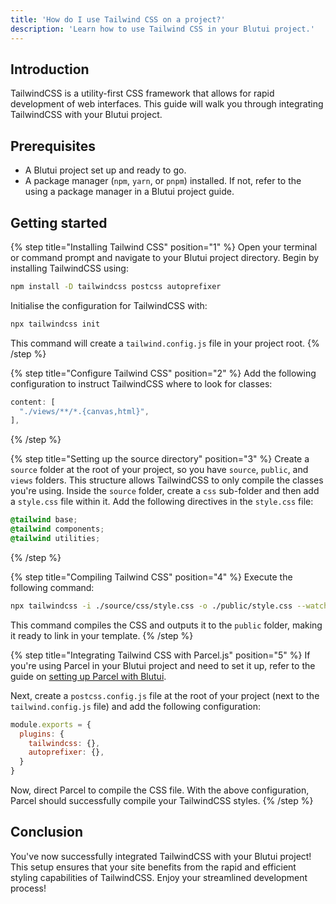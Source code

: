 ```yaml
---
title: 'How do I use Tailwind CSS on a project?'
description: 'Learn how to use Tailwind CSS in your Blutui project.'
---
```


## Introduction

TailwindCSS is a utility-first CSS framework that allows for rapid development of web interfaces. This guide will walk you through integrating TailwindCSS with your Blutui project.

## Prerequisites

- A Blutui project set up and ready to go.
- A package manager (`npm`, `yarn`, or `pnpm`) installed. If not, refer to the using a package manager in a Blutui project guide.

## Getting started

{% step title="Installing Tailwind CSS" position="1" %}
Open your terminal or command prompt and navigate to your Blutui project directory. Begin by installing TailwindCSS using:

```bash
npm install -D tailwindcss postcss autoprefixer
```

Initialise the configuration for TailwindCSS with:

```bash
npx tailwindcss init
```

This command will create a `tailwind.config.js` file in your project root.
{% /step %}

{% step title="Configure Tailwind CSS" position="2" %}
Add the following configuration to instruct TailwindCSS where to look for classes:

```js
content: [
  "./views/**/*.{canvas,html}",
],
```
{% /step %}

{% step title="Setting up the source directory" position="3" %}
Create a `source` folder at the root of your project, so you have `source`, `public`, and `views` folders. This structure allows TailwindCSS to only compile the classes you're using. Inside the `source` folder, create a `css` sub-folder and then add a `style.css` file within it. Add the following directives in the `style.css` file:

```css
@tailwind base;
@tailwind components;
@tailwind utilities;
```
{% /step %}

{% step title="Compiling Tailwind CSS" position="4" %}
Execute the following command:

```bash
npx tailwindcss -i ./source/css/style.css -o ./public/style.css --watch
```

This command compiles the CSS and outputs it to the `public` folder, making it ready to link in your template.
{% /step %}

{% step title="Integrating Tailwind CSS with Parcel.js" position="5" %}
If you're using Parcel in your Blutui project and need to set it up, refer to the guide on [setting up Parcel with Blutui](/guides/use-parcel-js-in-a-project).

Next, create a `postcss.config.js` file at the root of your project (next to the `tailwind.config.js` file) and add the following configuration:

```js
module.exports = {
  plugins: {
    tailwindcss: {},
    autoprefixer: {},
  }
}
```

Now, direct Parcel to compile the CSS file. With the above configuration, Parcel should successfully compile your TailwindCSS styles.
{% /step %}

## Conclusion

You've now successfully integrated TailwindCSS with your Blutui project! This setup ensures that your site benefits from the rapid and efficient styling capabilities of TailwindCSS. Enjoy your streamlined development process!
